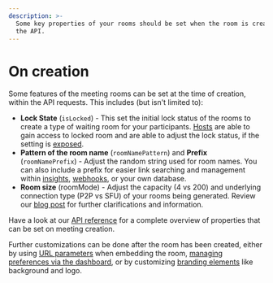 ```yaml
---
description: >-
  Some key properties of your rooms should be set when the room is created using
  the API.
---
```


# On creation

Some features of the meeting rooms can be set at the time of creation, within the API requests. This includes (but isn't limited to):

* **Lock State** (`isLocked`) - This set the initial lock status of the rooms to create a type of waiting room for your participants. [Hosts](../user-roles-and-privileges.md#hosts) are able to gain access to locked room and are able to adjust the lock status, if the setting is [exposed](using-url-parameters.md#locking-off).&#x20;
* **Pattern of the room name** (`roomNamePattern`) and **Prefix** (`roomNamePrefix`) - Adjust the random string used for room names. You can also include a prefix for easier link searching and management within [insights](../monitoring-usage/insights-suite-and-api/), [webhooks](../monitoring-usage/webhooks.md), or your own database.
* **Room size** (roomMode) - Adjust the capacity (4 vs 200) and underlying connection type (P2P vs SFU) of your rooms being generated. Review our [blog post](https://whereby.com/blog/p2p-vs-sfu-video-calls-which-is-best/) for further clarifications and information.

Have a look at our [API reference](../whereby-rest-api-reference/) for a complete overview of properties that can be set on meeting creation.

Further customizations can be done after the room has been created, either by using [URL parameters](using-url-parameters.md) when embedding the room, [managing preferences via the dashboard](dashboard-preferences.md), or by customizing [branding elements](branding-elements.md) like background and logo.
